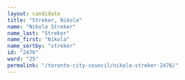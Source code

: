 ```yaml
---
layout: candidate
title: "Streker, Nikola"
name: "Nikola Streker"
name_last: "Streker"
name_first: "Nikola"
name_sortby: "streker"
id: "2476"
ward: "25"
permalink: "/toronto-city-council/nikola-streker-2476/"
---
```

